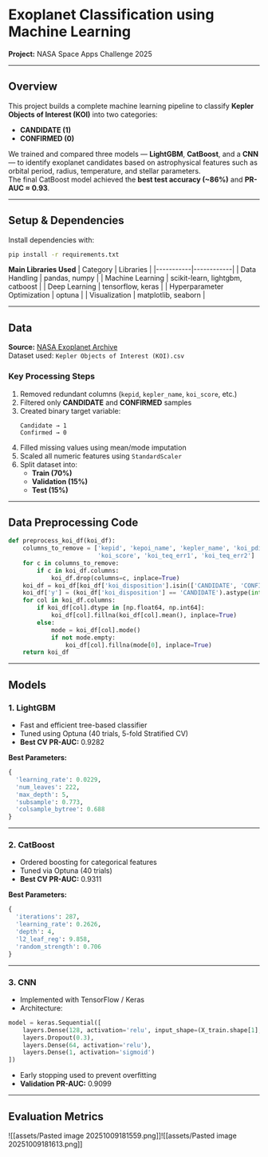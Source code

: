 # Exoplanet Classification using Machine Learning  
**Project:** NASA Space Apps Challenge 2025  

---

## Overview
This project builds a complete machine learning pipeline to classify **Kepler Objects of Interest (KOI)** into two categories:  
- **CANDIDATE (1)**  
- **CONFIRMED (0)**  

We trained and compared three models — **LightGBM**, **CatBoost**, and a **CNN** — to identify exoplanet candidates based on astrophysical features such as orbital period, radius, temperature, and stellar parameters.  
The final CatBoost model achieved the **best test accuracy (~86%)** and **PR-AUC ≈ 0.93**.

---

## Setup & Dependencies

Install dependencies with:
```bash
pip install -r requirements.txt
```

**Main Libraries Used**
| Category | Libraries |
|-----------|------------|
| Data Handling | pandas, numpy |
| Machine Learning | scikit-learn, lightgbm, catboost |
| Deep Learning | tensorflow, keras |
| Hyperparameter Optimization | optuna |
| Visualization | matplotlib, seaborn |

---

##  Data

**Source:** [NASA Exoplanet Archive](https://exoplanetarchive.ipac.caltech.edu/)  
Dataset used: `Kepler Objects of Interest (KOI).csv`  

### Key Processing Steps
1. Removed redundant columns (`kepid`, `kepler_name`, `koi_score`, etc.)
2. Filtered only **CANDIDATE** and **CONFIRMED** samples  
3. Created binary target variable:  
   ```
   Candidate → 1
   Confirmed → 0
   ```
4. Filled missing values using mean/mode imputation  
5. Scaled all numeric features using `StandardScaler`  
6. Split dataset into:
   - **Train (70%)**
   - **Validation (15%)**
   - **Test (15%)**

---

##  Data Preprocessing Code

```python
def preprocess_koi_df(koi_df):
    columns_to_remove = ['kepid', 'kepoi_name', 'kepler_name', 'koi_pdisposition',
                         'koi_score', 'koi_teq_err1', 'koi_teq_err2']
    for c in columns_to_remove:
        if c in koi_df.columns:
            koi_df.drop(columns=c, inplace=True)
    koi_df = koi_df[koi_df['koi_disposition'].isin(['CANDIDATE', 'CONFIRMED'])]
    koi_df['y'] = (koi_df['koi_disposition'] == 'CANDIDATE').astype(int)
    for col in koi_df.columns:
        if koi_df[col].dtype in [np.float64, np.int64]:
            koi_df[col].fillna(koi_df[col].mean(), inplace=True)
        else:
            mode = koi_df[col].mode()
            if not mode.empty:
                koi_df[col].fillna(mode[0], inplace=True)
    return koi_df
```

---

## Models

###  1. LightGBM
- Fast and efficient tree-based classifier  
- Tuned using Optuna (40 trials, 5-fold Stratified CV)  
- **Best CV PR-AUC:** 0.9282  

**Best Parameters:**
```python
{
  'learning_rate': 0.0229,
  'num_leaves': 222,
  'max_depth': 5,
  'subsample': 0.773,
  'colsample_bytree': 0.688
}
```

---

###  2. CatBoost
- Ordered boosting for categorical features  
- Tuned via Optuna (40 trials)  
- **Best CV PR-AUC:** 0.9311  

**Best Parameters:**
```python
{
  'iterations': 287,
  'learning_rate': 0.2626,
  'depth': 4,
  'l2_leaf_reg': 9.858,
  'random_strength': 0.706
}
```

---

###  3. CNN
- Implemented with TensorFlow / Keras  
- Architecture:
```python
model = keras.Sequential([
    layers.Dense(128, activation='relu', input_shape=(X_train.shape[1],)),
    layers.Dropout(0.3),
    layers.Dense(64, activation='relu'),
    layers.Dense(1, activation='sigmoid')
])
```
- Early stopping used to prevent overfitting  
- **Validation PR-AUC:** 0.9099

---

##  Evaluation Metrics

![[assets/Pasted image 20251009181559.png]]![[assets/Pasted image 20251009181613.png]]
